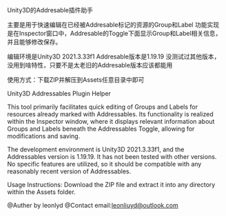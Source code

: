 Unity3D的Addresable插件助手

主要是用于快速编辑在已经被Addresable标记的资源的Group和Label
功能实现是在Inspector窗口中，Addresable的Toggle下面显示Group和Label相关信息，并且能够修改保存。

编辑环境是Unity3D 2021.3.33f1
Addresable版本是1.19.19
没测试过其他版本，没用到啥特性，只要不是太老旧的Addresable版本应该都能用

使用方式：下载ZIP并解压到Assets任意目录中即可

Unity3D Addressables Plugin Helper

This tool primarily facilitates quick editing of Groups and Labels for resources already marked with Addressables. Its functionality is realized within the Inspector window, where it displays relevant information about Groups and Labels beneath the Addressables Toggle, allowing for modifications and saving.

The development environment is Unity3D 2021.3.33f1, and the Addressables version is 1.19.19. It has not been tested with other versions. No specific features are utilized, so it should be compatible with any reasonably recent version of Addressables.

Usage Instructions: Download the ZIP file and extract it into any directory within the Assets folder.

@Auther by leonlyd
@Contact email:leonliuyd@outlook.com